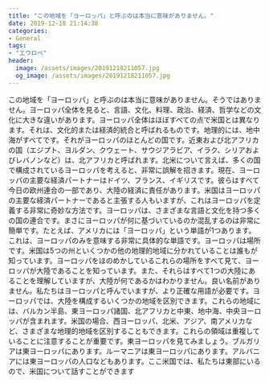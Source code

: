 ```yaml
---
title: "この地域を「ヨーロッパ」と呼ぶのは本当に意味がありません。"
date: 2019-12-18 21:14:38
categories:
- General
tags:
- "エウロペ"
header:
  image: /assets/images/20191218211057.jpg
  og_image: /assets/images/20191218211057.jpg
---
```


この地域を「ヨーロッパ」と呼ぶのは本当に意味がありません。そうではありません。ヨーロッパ全体を見ると、言語、文化、料理、政治、経済、哲学などの文化に大きな違いがあります。ヨーロッパ全体はほぼすべての点で米国とは異なります。それは、文化的または経済的統合と呼ばれるものです。地理的には、地中海がすべてです。それがヨーロッパのほとんどの国です。近東および北アフリカの国（エジプト、ヨルダン、クウェート、サウジアラビア、イラク、シリアおよびレバノンなど）は、北アフリカと呼ばれます。北米について言えば、多くの国で構成されているヨーロッパを考えると、非常に誤解を招きます。現在、ヨーロッパの主要な経済パートナーはドイツ、フランス、イギリスです。彼らはすべて今日の欧州連合の一部であり、大陸の経済に責任があります。米国はヨーロッパの主要な経済パートナーであると主張する人もいますが、これはヨーロッパを定義する非常に奇妙な方法です。ヨーロッパは、さまざまな言語と文化を持つ多くの国の連合です。まさにヨーロッパが何に基づいているのか混乱するのは非常に簡単です。たとえば、アメリカには「ヨーロッパ」という単語が1つあります。これは、ヨーロッパのみを意味する非常に具体的な単語です。ヨーロッパは場所です。米国は5つの州といくつかの他の地理的地域に分かれていることは誰もが知っています。ヨーロッパをほのめかしているこれらの場所をすべて見て、ヨーロッパが大陸であることを知っています。また、それらはすべて1つの大陸にあることを理解していますが、大陸が何であるかはわかりません。良い名前がありません。私たちはヨーロッパと呼んでいますが、より正確な用語が必要です。ヨーロッパでは、大陸を構成するいくつかの地域を区別できます。これらの地域には、バルカン半島、東ヨーロッパ諸国、北アフリカと中東、地中海、中央ヨーロッパが含まれます。米国の場合、西ヨーロッパ、北米、アジア、南アメリカなど、さまざまな地理的地域を区別することもできます。これらの領域は重複していることに注意することが重要です。東ヨーロッパを見てみましょう。ブルガリアは東ヨーロッパにあります。ルーマニアは東ヨーロッパにあります。アルバニアには東ヨーロッパの人口などもあります。ここ米国では、私たちは東部にいるので、米国について話すことができます
